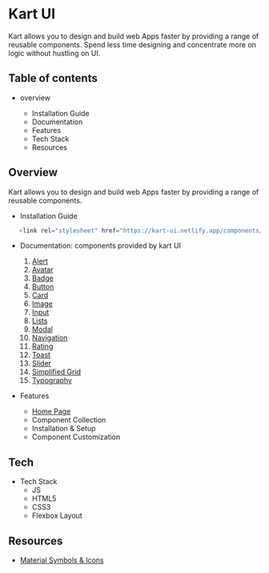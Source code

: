 
# Kart UI


Kart allows you to design and build web Apps faster by providing a range of reusable components.
Spend less time designing and concentrate more on logic without hustling on UI.

## Table of contents

* overview
    
    * Installation Guide
    * Documentation
    * Features
    * Tech Stack
    * Resources
## Overview
Kart allows you to design and build web Apps faster by providing a range of reusable components.

 * Installation Guide
 ```bash
    <link rel="stylesheet" href="https://kart-ui.netlify.app/components/import.css"/>    
```
* Documentation: components provided by kart UI
     1. [Alert](https://kart-ui.netlify.app/components/alert/alert/)
     2. [Avatar](https://kart-ui.netlify.app/components/avatar/avatar/)
     3. [Badge](https://kart-ui.netlify.app/components/badge/badge/)
     4. [Button](https://kart-ui.netlify.app/components/button/button/)
     5. [Card](https://kart-ui.netlify.app/components/card/card/)
     6. [Image](https://kart-ui.netlify.app/components/image/image/)
     7. [Input](https://kart-ui.netlify.app/components/input/input/)
     8. [Lists](https://kart-ui.netlify.app/components/lists/lists/)
     9. [Modal](https://kart-ui.netlify.app/components/modal/modal/)
    10. [Navigation](https://kart-ui.netlify.app/components/navigation/navigation/)
    11. [Rating](https://kart-ui.netlify.app/components/rating/rating/)
    12. [Toast](https://kart-ui.netlify.app/components/toast/toast/)
    13. [Slider](https://kart-ui.netlify.app/components/slider/slider/)
    14. [Simplified Grid](https://kart-ui.netlify.app/components/simplifiedgrid/simplified-grid)
    15. [Typography](https://kart-ui.netlify.app/components/typography/typography)

* Features
  * [Home Page](https://kart-ui.netlify.app/index.html/)
  * Component Collection
  * Installation & Setup
  * Component Customization


## Tech

* Tech Stack
  * JS 
  * HTML5
  * CSS3
  * Flexbox Layout
 

## Resources
* [Material Symbols & Icons](https://fonts.google.com/icons)
